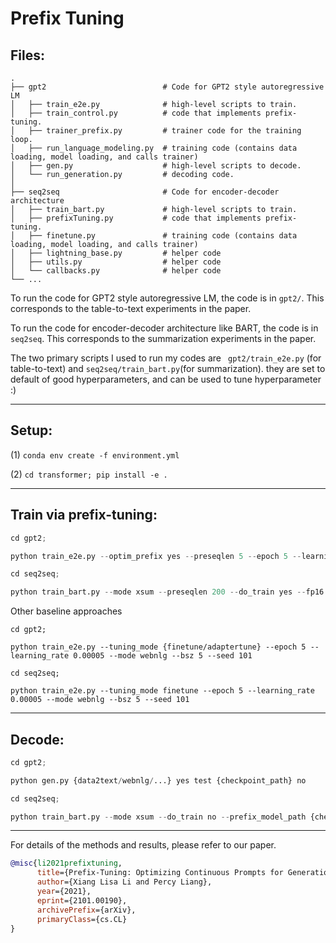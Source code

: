 # Prefix Tuning
## Files:
    .
    ├── gpt2                          # Code for GPT2 style autoregressive LM
    │   ├── train_e2e.py              # high-level scripts to train.
    │   ├── train_control.py          # code that implements prefix-tuning.
    │   ├── trainer_prefix.py         # trainer code for the training loop. 
    │   ├── run_language_modeling.py  # training code (contains data loading, model loading, and calls trainer)
    │   ├── gen.py                    # high-level scripts to decode. 
    │   └── run_generation.py         # decoding code. 
    │
    ├── seq2seq                       # Code for encoder-decoder architecture
    │   ├── train_bart.py             # high-level scripts to train.
    │   ├── prefixTuning.py           # code that implements prefix-tuning.
    │   ├── finetune.py               # training code (contains data loading, model loading, and calls trainer)   
    │   ├── lightning_base.py         # helper code
    │   ├── utils.py                  # helper code
    │   └── callbacks.py              # helper code
    └── ...


To run the code for GPT2 style autoregressive LM, the code is in ``gpt2/``. This corresponds to the table-to-text experiments in the paper. 

To run the code for encoder-decoder architecture like BART,  the code is in ``seq2seq``. This corresponds to the summarization experiments in the paper. 

The two primary scripts I used to run my codes are `` gpt2/train_e2e.py`` (for table-to-text) and ``seq2seq/train_bart.py``(for summarization).
they are set to default of good hyperparameters, and can be used to tune hyperparameter :) 

-----------------------------------------------------
## Setup:

(1) 
``conda env create -f environment.yml``

(2)
``cd transformer; pip install -e .``

-----------------------------------------------------
## Train via prefix-tuning:

```python
cd gpt2;

python train_e2e.py --optim_prefix yes --preseqlen 5 --epoch 5 --learning_rate 0.00005 --mode webnlg --bsz 5 --seed 101
```


```python
cd seq2seq; 

python train_bart.py --mode xsum --preseqlen 200 --do_train yes --fp16 yes --bsz 16  --epoch 30  --gradient_accumulation_step 3 --learning_rate 0.00005  --mid_dim 800
```


Other baseline approaches 

```
cd gpt2;

python train_e2e.py --tuning_mode {finetune/adaptertune} --epoch 5 --learning_rate 0.00005 --mode webnlg --bsz 5 --seed 101
```

```
cd seq2seq;

python train_e2e.py --tuning_mode finetune --epoch 5 --learning_rate 0.00005 --mode webnlg --bsz 5 --seed 101
```
-----------------------------------------------------

## Decode:

```python
cd gpt2;

python gen.py {data2text/webnlg/...} yes test {checkpoint_path} no
```


```python
cd seq2seq; 

python train_bart.py --mode xsum --do_train no --prefix_model_path {checkpoint_path} --preseqlen {same as training} --mid_dim {same as training}
```

-----------------------------------------------------

For details of the methods and results, please refer to our paper. 

```bibtex
@misc{li2021prefixtuning,
      title={Prefix-Tuning: Optimizing Continuous Prompts for Generation}, 
      author={Xiang Lisa Li and Percy Liang},
      year={2021},
      eprint={2101.00190},
      archivePrefix={arXiv},
      primaryClass={cs.CL}
}
```
